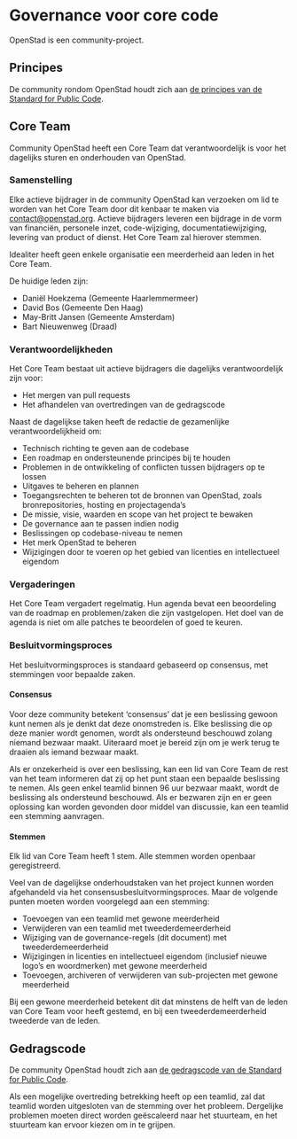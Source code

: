# Governance voor core code

OpenStad is een community-project.

## Principes

De community rondom OpenStad houdt zich aan [de principes van de Standard for Public Code](https://standard.publiccode.net/).

## Core Team

Community OpenStad heeft een Core Team dat verantwoordelijk is voor het dagelijks sturen en onderhouden van OpenStad.

### Samenstelling

Elke actieve bijdrager in de community OpenStad kan verzoeken om lid te worden van het Core Team door dit kenbaar te maken via <contact@openstad.org>. Actieve bijdragers leveren een bijdrage in de vorm van financiën, personele inzet, code-wijziging, documentatiewijziging, levering van product of dienst. Het Core Team zal hierover stemmen.

Idealiter heeft geen enkele organisatie een meerderheid aan leden in het Core Team.

De huidige leden zijn:

- Daniël Hoekzema (Gemeente Haarlemmermeer)
- David Bos (Gemeente Den Haag)
- May-Britt Jansen (Gemeente Amsterdam)
- Bart Nieuwenweg (Draad)

### Verantwoordelijkheden

Het Core Team bestaat uit actieve bijdragers die dagelijks verantwoordelijk zijn voor:

- Het mergen van pull requests
- Het afhandelen van overtredingen van de gedragscode

Naast de dagelijkse taken heeft de redactie de gezamenlijke verantwoordelijkheid om:

- Technisch richting te geven aan de codebase
- Een roadmap en ondersteunende principes bij te houden
- Problemen in de ontwikkeling of conflicten tussen bijdragers op te lossen
- Uitgaves te beheren en plannen
- Toegangsrechten te beheren tot de bronnen van OpenStad, zoals bronrepositories, hosting en projectagenda’s
- De missie, visie, waarden en scope van het project te bewaken
- De governance aan te passen indien nodig
- Beslissingen op codebase-niveau te nemen
- Het merk OpenStad te beheren
- Wijzigingen door te voeren op het gebied van licenties en intellectueel eigendom

### Vergaderingen

Het Core Team vergadert regelmatig. Hun agenda bevat een beoordeling van de roadmap en problemen/zaken die zijn vastgelopen. Het doel van de agenda is niet om alle patches te beoordelen of goed te keuren.

### Besluitvormingsproces

Het besluitvormingsproces is standaard gebaseerd op consensus, met stemmingen voor bepaalde zaken.

#### Consensus

Voor deze community betekent ‘consensus’ dat je een beslissing gewoon kunt nemen als je denkt dat deze onomstreden is. Elke beslissing die op deze manier wordt genomen, wordt als ondersteund beschouwd zolang niemand bezwaar maakt. Uiteraard moet je bereid zijn om je werk terug te draaien als iemand bezwaar maakt.

Als er onzekerheid is over een beslissing, kan een lid van Core Team de rest van het team informeren dat zij op het punt staan een bepaalde beslissing te nemen. Als geen enkel teamlid binnen 96 uur bezwaar maakt, wordt de beslissing als ondersteund beschouwd. Als er bezwaren zijn en er geen oplossing kan worden gevonden door middel van discussie, kan een teamlid een stemming aanvragen.

#### Stemmen

Elk lid van Core Team heeft 1 stem. Alle stemmen worden openbaar geregistreerd.

Veel van de dagelijkse onderhoudstaken van het project kunnen worden afgehandeld via het consensusbesluitvormingsproces. Maar de volgende punten moeten worden voorgelegd aan een stemming:

- Toevoegen van een teamlid met gewone meerderheid
- Verwijderen van een teamlid met tweederdemeerderheid
- Wijziging van de governance-regels (dit document) met tweederdemeerderheid
- Wijzigingen in licenties en intellectueel eigendom (inclusief nieuwe logo’s en woordmerken) met gewone meerderheid
- Toevoegen, archiveren of verwijderen van sub-projecten met gewone meerderheid

Bij een gewone meerderheid betekent dit dat minstens de helft van de leden van Core Team voor heeft gestemd, en bij een tweederdemeerderheid tweederde van de leden.

## Gedragscode

De community OpenStad houdt zich aan [de gedragscode van de Standard for Public Code](https://standard.publiccode.net/CODE_OF_CONDUCT.html).

Als een mogelijke overtreding betrekking heeft op een teamlid, zal dat teamlid worden uitgesloten van de stemming over het probleem. Dergelijke problemen moeten direct worden geëscaleerd naar het stuurteam, en het stuurteam kan ervoor kiezen om in te grijpen.
